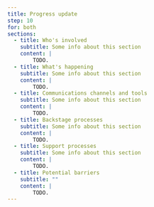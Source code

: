 ```yaml
---
title: Progress update
step: 10
for: both
sections:    
  - title: Who's involved
    subtitle: Some info about this section
    content: |
        TODO.
  - title: What's happening
    subtitle: Some info about this section
    content: |
        TODO.
  - title: Communications channels and tools
    subtitle: Some info about this section
    content: |
        TODO.
  - title: Backstage processes
    subtitle: Some info about this section
    content: |
        TODO.
  - title: Support processes
    subtitle: Some info about this section
    content: |
        TODO.
  - title: Potential barriers
    subtitle: ""
    content: |
        TODO.
---
```

